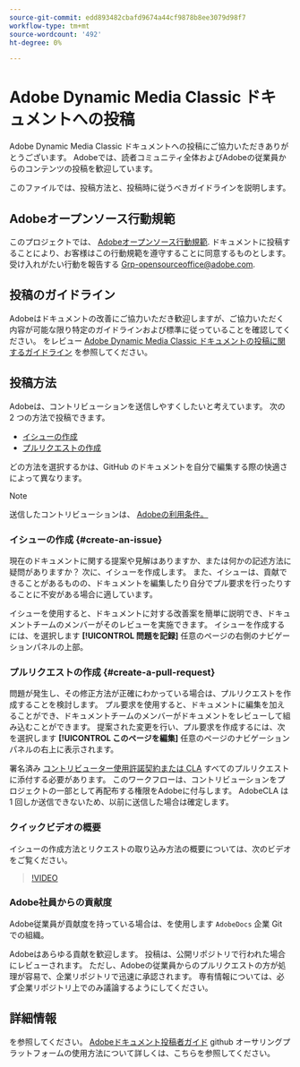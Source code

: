 ```yaml
---
source-git-commit: edd893482cbafd9674a44cf9878b8ee3079d98f7
workflow-type: tm+mt
source-wordcount: '492'
ht-degree: 0%

---
```

# Adobe Dynamic Media Classic ドキュメントへの投稿

Adobe Dynamic Media Classic ドキュメントへの投稿にご協力いただきありがとうございます。 Adobeでは、読者コミュニティ全体およびAdobeの従業員からのコンテンツの投稿を歓迎しています。

このファイルでは、投稿方法と、投稿時に従うべきガイドラインを説明します。

## Adobeオープンソース行動規範

このプロジェクトでは、 [Adobeオープンソース行動規範](code-of-conduct.md). ドキュメントに投稿することにより、お客様はこの行動規範を遵守することに同意するものとします。 受け入れがたい行動を報告する [Grp-opensourceoffice@adobe.com](mailto:Grp-opensourceoffice@adobe.com).

## 投稿のガイドライン

Adobeはドキュメントの改善にご協力いただき歓迎しますが、ご協力いただく内容が可能な限り特定のガイドラインおよび標準に従っていることを確認してください。 をレビュー [Adobe Dynamic Media Classic ドキュメントの投稿に関するガイドライン](guidelines.md) を参照してください。

## 投稿方法

Adobeは、コントリビューションを送信しやすくしたいと考えています。 次の 2 つの方法で投稿できます。

* [イシューの作成](#create-an-issue)
* [プルリクエストの作成](#create-a-pull-request)

どの方法を選択するかは、GitHub のドキュメントを自分で編集する際の快適さによって異なります。

>[!NOTE]
>
>送信したコントリビューションは、 [Adobeの利用条件。](https://www.adobe.com/legal/terms.html)

### イシューの作成 {#create-an-issue}

現在のドキュメントに関する提案や見解はありますか、または何かの記述方法に疑問がありますか？ 次に、イシューを作成します。 また、イシューは、貢献できることがあるものの、ドキュメントを編集したり自分でプル要求を行ったりすることに不安がある場合に適しています。

イシューを使用すると、ドキュメントに対する改善案を簡単に説明でき、ドキュメントチームのメンバーがそのレビューを実施できます。 イシューを作成するには、を選択します **[!UICONTROL 問題を記録]** 任意のページの右側のナビゲーションパネルの上部。

### プルリクエストの作成 {#create-a-pull-request}

問題が発生し、その修正方法が正確にわかっている場合は、プルリクエストを作成することを検討します。 プル要求を使用すると、ドキュメントに編集を加えることができ、ドキュメントチームのメンバーがドキュメントをレビューして組み込むことができます。 提案された変更を行い、プル要求を作成するには、次を選択します **[!UICONTROL このページを編集]** 任意のページのナビゲーションパネルの右上に表示されます。

署名済み [コントリビューター使用許諾契約または CLA](https://opensource.adobe.com/cla.html) すべてのプルリクエストに添付する必要があります。 このワークフローは、コントリビューションをプロジェクトの一部として再配布する権限をAdobeに付与します。 AdobeCLA は 1 回しか送信できないため、以前に送信した場合は確定します。

### クイックビデオの概要

イシューの作成方法とリクエストの取り込み方法の概要については、次のビデオをご覧ください。

>[!VIDEO](https://video.tv.adobe.com/v/27069)

### Adobe社員からの貢献度

Adobe従業員が貢献度を持っている場合は、を使用します `AdobeDocs` 企業 Git での組織。

Adobeはあらゆる貢献を歓迎します。 投稿は、公開リポジトリで行われた場合にレビューされます。 ただし、Adobeの従業員からのプルリクエストの方が処理が容易で、企業リポジトリで迅速に承認されます。 専有情報については、必ず企業リポジトリ上でのみ議論するようにしてください。

## 詳細情報

を参照してください。 [Adobeドキュメント投稿者ガイド](https://experienceleague.adobe.com/ja/docs/contributor/contributor-guide/introduction) github オーサリングプラットフォームの使用方法について詳しくは、こちらを参照してください。
